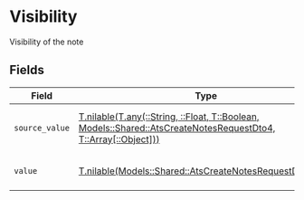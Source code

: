 # Visibility

Visibility of the note


## Fields

| Field                                                                                                                                                                        | Type                                                                                                                                                                         | Required                                                                                                                                                                     | Description                                                                                                                                                                  | Example                                                                                                                                                                      |
| ---------------------------------------------------------------------------------------------------------------------------------------------------------------------------- | ---------------------------------------------------------------------------------------------------------------------------------------------------------------------------- | ---------------------------------------------------------------------------------------------------------------------------------------------------------------------------- | ---------------------------------------------------------------------------------------------------------------------------------------------------------------------------- | ---------------------------------------------------------------------------------------------------------------------------------------------------------------------------- |
| `source_value`                                                                                                                                                               | [T.nilable(T.any(::String, ::Float, T::Boolean, Models::Shared::AtsCreateNotesRequestDto4, T::Array[::Object]))](../../models/shared/atscreatenotesrequestdtosourcevalue.md) | :heavy_minus_sign:                                                                                                                                                           | The source value of the notes visibility.                                                                                                                                    | Public                                                                                                                                                                       |
| `value`                                                                                                                                                                      | [T.nilable(Models::Shared::AtsCreateNotesRequestDtoValue)](../../models/shared/atscreatenotesrequestdtovalue.md)                                                             | :heavy_minus_sign:                                                                                                                                                           | The visibility of the notes.                                                                                                                                                 | public                                                                                                                                                                       |